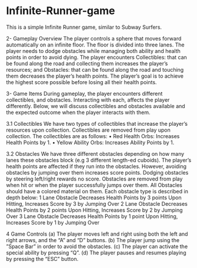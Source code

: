 # Infinite-Runner-game
This is a simple Infinite Runner game, similar to Subway Surfers.

2- Gameplay Overview
The player controls a sphere that moves forward automatically on an infinite floor. The
floor is divided into three lanes. The player needs to dodge obstacles while managing
both ability and health points in order to avoid dying. The player encounters Collectibles: that can be found along the road and collecting them increases the player’s
resources; and Obstacles: that can be found along the road and touching them decreases
the player’s health points. The player’s goal
is to achieve the highest score possible before losing all their health points.

3- Game Items
During gameplay, the player encounters different collectibles, and obstacles. Interacting
with each, affects the player differently. Below, we will discuss collectibles and obstacles
available and the expected outcome when the player interacts with them.

3.1 Collectibles
We have two types of collectibles that increase the player’s resources upon collection.
Collectibles are removed from play upon collection.
The collectibles are as follows:
• Red Health Orbs: Increases Health Points by 1.
• Yellow Ability Orbs: Increases Ability Points by 1.

3.2 Obstacles
We have three different obstacles depending on how many lanes these obstacles block (e.g
3 different length-ed cuboids). The player’s health points are affected if they run into
the obstacles. However, avoiding obstacles by jumping over them increases score points.
Dodging obstacles by steering left/right rewards no score. Obstacles are removed from
play when hit or when the player successfully jumps over them. All Obstacles should have
a colored material on them.
Each obstacle type is described in depth below:
 1 Lane Obstacle Decreases Health Points by 3 points Upon Hitting, Increases Score by 3 by Jumping Over
 2 Lane Obstacle Decreases Health Points by 2 points Upon Hitting, Increases Score by 2 by Jumping Over
 3 Lane Obstacle Decreases Health Points by 1 point Upon Hitting, Increases Score by 1 by Jumping Over
 
 4 Game Controls
(a) The player moves left and right using both the left and right arrows, and the
 “A” and “D” buttons.
(b) The player jump using the ”Space Bar” in order to avoid the
 obstacles.
(c) The player can activate the special ability by pressing “Q”.
(d) The player pauses and resumes playing by pressing the “ESC” button.



